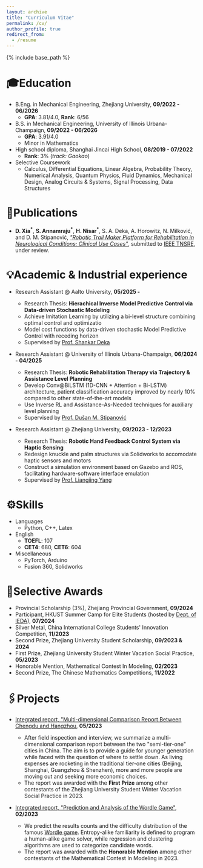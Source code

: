 ```yaml
---
layout: archive
title: "Curriculum Vitae"
permalink: /cv/
author_profile: true
redirect_from:
  - /resume
---
```


{% include base_path %}

🎓️Education
======
* B.Eng. in Mechanical Engineering, Zhejiang University, **09/2022 - 06/2026**
  * **GPA**: 3.81/4.0, **Rank**: 6/56 
* B.S. in Mechanical Engineering, University of Illinois Urbana-Champaign, **09/2022 - 06/2026**
  * **GPA**: 3.91/4.0
  * Minor in Mathematics
* High school diploma, Shanghai Jincai High School, **08/2019 - 07/2022**
  * **Rank**: 3% (*track: Gaokao*)
* Selective Coursework
  * Calculus, Differential Equations, Linear Algebra, Probability Theory, Numerical Analysis, Quantum Physics, Fluid Dynamics, Mechanical Design, Analog Circuits & Systems, Signal Processing, Data Structures 
 
📜Publications
======
* **D. Xia<sup>*</sup>**, **S. Annamraju<sup>*</sup>**, **H. Nisar<sup>*</sup>**, S. A. Deka, A. Horowitz, N. Milković, and D. M. Stipanović, [*"Robotic Trail Maker Platform for Rehabilitation in Neurological Conditions: Clinical Use Cases"*](https://arxiv.org/pdf/2504.19230), submitted to [IEEE TNSRE](https://www.embs.org/tnsre/), under review.

💡Academic & Industrial experience
======
* Research Assistant @ Aalto University, **05/2025 -**
  * Research Thesis: **Hierachical Inverse Model Predictive Control via Data-driven Stochastic Modeling**
  * Achieve Imitation Learning by utilizing a bi-level structure combining optimal control and optimizatio
  * Model cost functions by data-driven stochastic Model Predictive Control with receding horizon
  * Supervised by [Prof. Shankar Deka](https://www.aalto.fi/en/people/shankar-dek)
    
* Research Assistant @ University of Illinois Urbana-Champaign, **06/2024 - 04/2025**
  * Research Thesis: **Robotic Rehabilitation Therapy via Trajectory & Assistance Level Planning**
  * Develop Conv@BiLSTM (1D-CNN + Attention + Bi-LSTM) architecture, patient classification accuracy improved by nearly 10% compared to other state-of-the-art models
  * Use Inverse RL and Assistance-As-Needed techniques for auxiliary level planning
  * Supervised by [Prof. Dušan M. Stipanović](https://ise.illinois.edu/directory/profile/dusan)

* Research Assistant @ Zhejiang University, **09/2023 - 12/2023**
  * Research Thesis: **Robotic Hand Feedback Control System via Haptic Sensing**
  * Redesign knuckle and palm structures via Solidworks to accomodate haptic sensors and motors
  * Construct a simulation environment based on Gazebo and ROS, facilitating hardware-software interface emulation
  * Supervised by [Prof. Liangjing Yang](https://zjui.intl.zju.edu.cn/en/node/783)
  
⚙️Skills
======
* Languages
  * Python, C++, Latex
* English 
  * **TOEFL**: 107
  * **CET4**: 680, **CET6**: 604
* Miscellaneous
  * PyTorch, Arduino
  * Fusion 360, Solidworks

 
🔖Selective Awards
======
* Provincial Scholarship (3%), Zhejiang Provincial Government, **09/2024**
* Participant, HKUST Summer Camp for Elite Students (hosted by [Dept. of IEDA](https://ieda.ust.hk/eng/index.php)), **07/2024**
* Silver Metal, China International College Students' Innovation Competition, **11/2023**
* Second Prize, Zhejiang University Student Scholarship, **09/2023 & 2024**
* First Prize, Zhejiang University Student Winter Vacation Social Practice, **05/2023**
* Honorable Mention, Mathematical Contest In Modeling, **02/2023**
* Second Prize, The Chinese Mathematics Competitions, **11/2022**
  
🖇️Projects
======
* [Integrated report, "Multi-dimensional Comparison Report Between Chengdu and Hangzhou](https://dyxia1241.github.io/files/Report_Chengdu%26Hangzhou.pdf), **05/2023**
  * After field inspection and interview, we summarize a multi-dimensional comparison report between the two "semi-tier-one" cities in China. The aim is to provide a guide for younger generation while faced with the question of where to settle down. As living expenses are rocketing in the traditional tier-one cities (Beijing, Shanghai, Guangzhou & Shenzhen), more and more people are moving out and seeking more economic choices.
  * The report was awarded with the **First Prize** among other contestants of the Zhejiang University Student Winter Vacation Social Practice in 2023.
 
* [Integrated report, "Prediction and Analysis of the Wordle Game"](https://dyxia1241.github.io/files/Wordle%20Game%20Prediction.pdf), **02/2023**
  * We predict the results counts and the difficulty distribution of the famous [Wordle game](https://www.nytimes.com/games/wordle/index.html). Entropy-alike familiarity is defined to program a human-alike game solver, while regression and clustering algorithms are used to categorize candidate words.
  * The report was awarded with the **Honorable Mention** among other contestants of the Mathematical Contest In Modeling in 2023.

